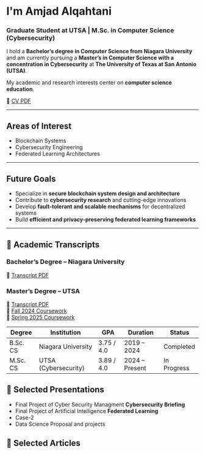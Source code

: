 # I'm Amjad Alqahtani  

### Graduate Student at UTSA | M.Sc. in Computer Science (Cybersecurity)

I hold a **Bachelor’s degree in Computer Science from Niagara University** and am currently pursuing a **Master’s in Computer Science with a concentration in Cybersecurity** at **The University of Texas at San Antonio (UTSA)**.

My academic and research interests center on **computer science education**.

📄 [CV PDF](https://docs.google.com/document/d/e/2PACX-1vQV_cT4RJHbhYDm3TQDj2Rn4uhhY94tlBPbOtBB7Pi_ltwOO0fB0295Vc45hvYTYnyU99_2mWk5uwJ0/pub)

---

## Areas of Interest
- Blockchain Systems  
- Cybersecurity Engineering  
- Federated Learning Architectures

---

## Future Goals
- Specialize in **secure blockchain system design and architecture**  
- Contribute to **cybersecurity research** and cutting-edge innovations  
- Develop **fault-tolerant and scalable mechanisms** for decentralized systems  
- Build **efficient and privacy-preserving federated learning frameworks**

---

## 📄 Academic Transcripts  

### Bachelor’s Degree – Niagara University  
📑 [Transcript PDF](https://drive.google.com/file/d/1YA4sciorPg3E9QTjAJZbJxFFDGmQrmgb/view?usp=sharing)

### Master’s Degree – UTSA  
📑 [Transcript PDF](xxx)  
📘 [Fall 2024 Coursework](https://github.com/AmjadAlqahtani90/Fall-2024)  
📘 [Spring 2025 Coursework](https://github.com/AmjadAlqahtani90/Spring2025/tree/main)

| Degree       | Institution             | GPA        | Duration       | Status      |
|--------------|--------------------------|------------|----------------|-------------|
| B.Sc. CS     | Niagara University        | 3.75 / 4.0 | 2019 – 2024    | Completed   |
| M.Sc. CS     | UTSA (Cybersecurity)      | 3.89 / 4.0 | 2024 – Present | In Progress |


## 📄 Selected Presentations
- Final Project of Cyber Security Managment **Cybersecurity Briefing**
- Final Project of Artificial Intelligence **Federated Learning**
- Case-2 
- Data Science Proposal and projects


## 📄 Selected Articles


